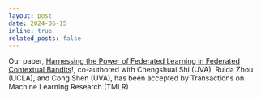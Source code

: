 ```yaml
---
layout: post
date: 2024-06-15
inline: true
related_posts: false
---
```


Our paper, [Harnessing the Power of Federated Learning in Federated Contextual Bandits](https://arxiv.org/pdf/2312.16341)!, co-authored with Chengshuai Shi (UVA), Ruida Zhou (UCLA), and Cong Shen (UVA), has been accepted by Transactions on Machine Learning Research (TMLR).
<!--more-->